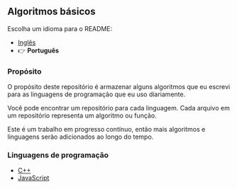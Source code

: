 ## Algoritmos básicos

Escolha um idioma para o README:
- [Inglês](https://github.com/InfiniteMarcus/Basic-Algorithms/blob/main/README.md)
- 👉 **Português**

### Propósito

O propósito deste repositório é armazenar alguns algoritmos que eu escrevi para as linguagens de programação que eu uso diariamente.

Você pode encontrar um repositório para cada linguagem. Cada arquivo em um repositório representa um algoritmo ou função.

Este é um trabalho em progresso contínuo, então mais algoritmos e linguagens serão adicionados ao longo do tempo.

### Linguagens de programação

- [C++](https://github.com/InfiniteMarcus/Basic-Algorithms/tree/main/c%2B%2B)
- [JavaScript](https://github.com/InfiniteMarcus/Basic-Algorithms/tree/main/javascript)
